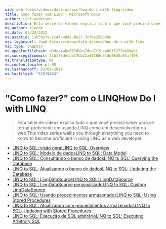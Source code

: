 ```yaml
---
uid: web-forms/videos/data-access/how-do-i-with-linq/index
title: Como fazer com LINQ | Microsoft Docs
author: rick-anderson
description: Esta série de vídeos explica tudo o que você precisa saber para se tornar proficiente em usando LINQ como um desenvolvedor da web.
ms.author: riande
ms.date: 02/24/2012
ms.assetid: 11b3547a-7c4f-4849-8e27-3cfbe255034e
msc.legacyurl: /web-forms/videos/data-access/how-do-i-with-linq
msc.type: chapter
ms.openlocfilehash: a0dcc4a6a067dbba7dce7f2cea0015272b409ab2
ms.sourcegitcommit: 24b1f6decbb17bb22a45166e5fdb0845c65af498
ms.translationtype: MT
ms.contentlocale: pt-BR
ms.lasthandoff: 03/01/2019
ms.locfileid: "57019403"
---
```

<a name="how-do-i-with-linq"></a><span data-ttu-id="beefa-103">"Como fazer?" com o LINQ</span><span class="sxs-lookup"><span data-stu-id="beefa-103">How Do I with LINQ</span></span>
====================
> <span data-ttu-id="beefa-104">Esta série de vídeos explica tudo o que você precisa saber para se tornar proficiente em usando LINQ como um desenvolvedor da web.</span><span class="sxs-lookup"><span data-stu-id="beefa-104">This video series walks you through everything you need to know to become proficient in using LINQ as a web developer.</span></span>


- [<span data-ttu-id="beefa-105">LINQ to SQL: visão geral</span><span class="sxs-lookup"><span data-stu-id="beefa-105">LINQ to SQL: Overview</span></span>](how-do-i-linq-to-sql-overview.md)
- [<span data-ttu-id="beefa-106">LINQ to SQL: Modelo de dados</span><span class="sxs-lookup"><span data-stu-id="beefa-106">LINQ to SQL: Data Model</span></span>](how-do-i-linq-to-sql-data-model.md)
- [<span data-ttu-id="beefa-107">LINQ to SQL: Consultando o banco de dados</span><span class="sxs-lookup"><span data-stu-id="beefa-107">LINQ to SQL: Querying the Database</span></span>](how-do-i-linq-to-sql-querying-the-database.md)
- [<span data-ttu-id="beefa-108">LINQ to SQL: Atualizando o banco de dados</span><span class="sxs-lookup"><span data-stu-id="beefa-108">LINQ to SQL: Updating the Database</span></span>](how-do-i-linq-to-sql-updating-the-database.md)
- [<span data-ttu-id="beefa-109">LINQ to SQL: LinqDataSource</span><span class="sxs-lookup"><span data-stu-id="beefa-109">LINQ to SQL: LinqDataSource</span></span>](how-do-i-linq-to-sql-linqdatasource.md)
- [<span data-ttu-id="beefa-110">LINQ to SQL: LinqDataSource personalizado</span><span class="sxs-lookup"><span data-stu-id="beefa-110">LINQ to SQL: Custom LinqDataSource</span></span>](how-do-i-linq-to-sql-custom-linqdatasource.md)
- [<span data-ttu-id="beefa-111">LINQ to SQL: Usando procedimentos armazenados</span><span class="sxs-lookup"><span data-stu-id="beefa-111">LINQ to SQL: Using Stored Procedures</span></span>](how-do-i-linq-to-sql-using-stored-procedures.md)
- [<span data-ttu-id="beefa-112">LINQ to SQL: Atualizando com procedimentos armazenados</span><span class="sxs-lookup"><span data-stu-id="beefa-112">LINQ to SQL: Updating with Stored Procedures</span></span>](how-do-i-linq-to-sql-updating-with-stored-procedures.md)
- [<span data-ttu-id="beefa-113">LINQ to SQL: Execução de SQL arbitrário</span><span class="sxs-lookup"><span data-stu-id="beefa-113">LINQ to SQL: Executing Arbitrary SQL</span></span>](how-do-i-linq-to-sql-executing-arbitrary-sql.md)
